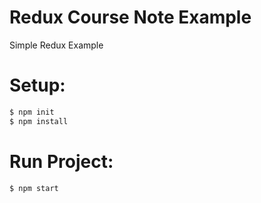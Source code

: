 # Redux Course Note Example
Simple Redux Example

# Setup:
```sh
$ npm init
$ npm install
```

# Run Project:
```sh
$ npm start
```

